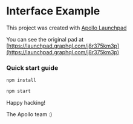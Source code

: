 # Interface Example



This project was created with [Apollo Launchpad](https://launchpad.graphql.com)

You can see the original pad at [https://launchpad.graphql.com/j8r375km3p](https://launchpad.graphql.com/j8r375km3p)

### Quick start guide

```bash
npm install

npm start
```





Happy hacking!

The Apollo team :)
